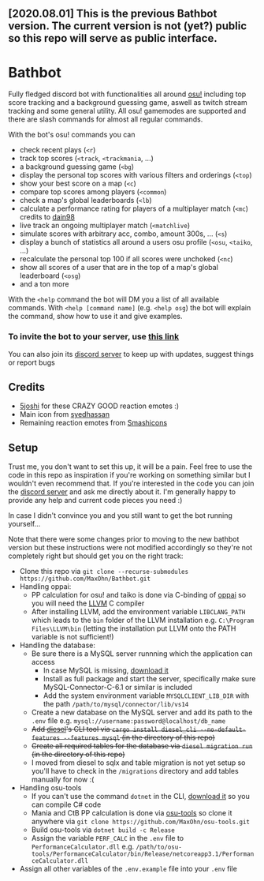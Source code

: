 ## [2020.08.01] This is the previous Bathbot version. The current version is not (yet?) public so this repo will serve as public interface.

# Bathbot
Fully fledged discord bot with functionalities all around [osu!](https://osu.ppy.sh/home) including top score tracking and a background guessing game, aswell as twitch stream tracking and some general utility.
All osu! gamemodes are supported and there are slash commands for almost all regular commands.

With the bot's osu! commands you can
- check recent plays (`<r`)
- track top scores (`<track`, `<trackmania`, ...)
- a background guessing game (`<bg`)
- display the personal top scores with various filters and orderings (`<top`)
- show your best score on a map (`<c`)
- compare top scores among players (`<common`)
- check a map's global leaderboards (`<lb`)
- calculate a performance rating for players of a multiplayer match (`<mc`) credits to [dain98](https://github.com/dain98/Minccino)
- live track an ongoing multiplayer match (`<matchlive`)
- simulate scores with arbitrary acc, combo, amount 300s, ... (`<s`)
- display a bunch of statistics all around a users osu profile (`<osu`, `<taiko`, ...)
- recalculate the personal top 100 if all scores were unchoked (`<nc`)
- show all scores of a user that are in the top of a map's global leaderboard (`<osg`)
- and a ton more

With the `<help` command the bot will DM you a list of all available commands.
With `<help [command name]` (e.g. `<help osg`) the bot will explain the command, show how to use it and give examples.

### To invite the bot to your server, use [this link](https://discord.com/api/oauth2/authorize?client_id=297073686916366336&permissions=36776045632&scope=bot%20applications.commands)
You can also join its [discord server](https://discord.gg/n9fFstG) to keep up with updates, suggest things or report bugs

## Credits
- [5joshi](https://osu.ppy.sh/users/4279650) for these CRAZY GOOD reaction emotes :)
- Main icon from [syedhassan](https://pngtree.com/syedhassan_564486)
- Remaining reaction emotes from [Smashicons](https://www.flaticon.com/authors/smashicons)

## Setup
Trust me, you don't want to set this up, it will be a pain. Feel free to use the code in this repo as inspiration if you're working on something similar but I wouldn't even recommend that.
If you're interested in the code you can join the [discord server](https://discord.gg/n9fFstG) and ask me directly about it. I'm generally happy to provide any help and current code pieces you need :)

In case I didn't convince you and you still want to get the bot running yourself...

Note that there were some changes prior to moving to the new bathbot version but these instructions were not modified accordingly so they're not completely right but should get you on the right track:
- Clone this repo via `git clone --recurse-submodules https://github.com/MaxOhn/Bathbot.git`
- Handling oppai:
  - PP calculation for osu! and taiko is done via C-binding of [oppai](https://github.com/Francesco149/oppai-ng) so you will need the [LLVM](http://releases.llvm.org/download.html) C compiler
  - After installing LLVM, add the environment variable `LIBCLANG_PATH` which leads to the `bin` folder of the LLVM installation e.g. `C:\Program Files\LLVM\bin` (letting the installation put LLVM onto the PATH variable is not sufficient!)
- Handling the database:
  - Be sure there is a MySQL server runnning which the application can access
    - In case MySQL is missing, [download it](https://dev.mysql.com/downloads/installer/)
    - Install as full package and start the server, specifically make sure MySQL-Connector-C-6.1 or similar is included
    - Add the system environment variable `MYSQLCLIENT_LIB_DIR` with the path `/path/to/mysql/connector/lib/vs14`
  - Create a new database on the MySQL server and add its path to the `.env` file e.g. `mysql://username:password@localhost/db_name`
  - ~~Add [diesel](https://diesel.rs/)'s CLI tool via `cargo install diesel_cli --no-default-features --features mysql` (in the directory of this repo)~~
  - ~~Create all required tables for the database via `diesel migration run` (in the directory of this repo)~~
  - I moved from diesel to sqlx and table migration is not yet setup so you'll have to check in the `/migrations` directory and add tables manually for now :(
- Handling osu-tools
  - If you can't use the command `dotnet` in the CLI, [download it](https://dotnet.microsoft.com/download) so you can compile C# code
  - Mania and CtB PP calculation is done via [osu-tools](https://github.com/MaxOhn/osu-tools) so clone it anywhere via `git clone https://github.com/MaxOhn/osu-tools.git`
  - Build osu-tools via `dotnet build -c Release`
  - Assign the variable `PERF_CALC` in the `.env` file to `PerformanceCalculator.dll` e.g. `/path/to/osu-tools/PerformanceCalculator/bin/Release/netcoreapp3.1/PerformanceCalculator.dll`
- Assign all other variables of the `.env.example` file into your `.env` file
